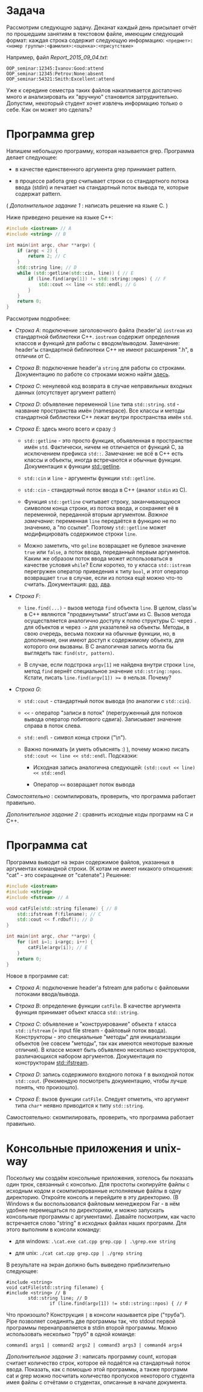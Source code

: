 Задача
======

Рассмотрим следующую задачу. Деканат каждый день присылает отчёт по прошедшим занятиям в текстовом файле, имеющим следующий формат:
каждая строка содержит следующую информацию:
` <предмет>:<номер группы>:<фамилия>:<оценка>:<присутствие> `

Например, файл *Report\_2015\_09\_04.txt*:
```
OOP_seminar:12345:Ivanov:Good:attend
OOP_seminar:12345:Petrov:None:absent
OOP_seminar:54321:Smith:Exсellent:attend
```

Уже к середине семестра таких файлов накапливается достаточно много и анализировать их "вручную" становится затруднительно.
Допустим, некоторый студент хочет извлечь информацию только о себе. Как он может это сделать?

Программа grep
==============

Напишем небольшую программу, которая называется grep. Программа делает следующее:

* в качестве единственного аргумента grep принимает pattern.

* в процессе работа grep считывает строки со стандартного потока ввода (stdin) и печатает на стандартный поток вывода те, которые содержат pattern.

( *Дополнительное задание 1* : написать решение на языке C. )

Ниже приведено решение на языке C++:
```C++
#include <iostream> // A
#include <string> // B

int main(int argc, char **argv) {
	if (argc < 2) {
		return 2; // C
	}
	std::string line; // D
	while (std::getline(std::cin, line)) { // E
		if (line.find(argv[1]) != std::string::npos) { // F
			std::cout << line << std::endl; // G
		}
	}
	return 0;
}
```

Рассмотрим подробнее:

* _Строка A_: подключение заголовочного файла (header'а) `iostream` из стандартной библиотеки C++.
  `iostream` содержит определения классов и функций для работы с вводом/выводом. Замечание: header'ы стандартной
  библиотеки С++ не имеют расширения ".h", в отличии от C.

* _Строка B_: подключение header'а `string` для работы со строками. Документацию по работе со строками можно найти
  [здесь](http://www.cplusplus.com/reference/string/string/).

* _Строка C_: ненулевой код возврата в случае неправильных входных данных (отсутствует аргумент pattern)

* _Строка D_: объявление переменной `line` типа `std::string`. `std` - название пространства имён (namespace). 
  Все классы и методы стандартной библиотеки C++ лежат внутри пространства имён `std`.

* _Строка E_: здесь много всего и сразу :)

    * `std::getline` - это просто функция, объявленная в пространстве имён `std`. Фактически, ничем не отличается
    от функций C, за исключением префикса `std::`. Замечание: не всё в C++ есть классы и объекты, иногда встречаются и обычные функции.
	Документация к функции [std::getline](http://www.cplusplus.com/reference/string/string/getline/).

    * `std::cin` и `line` - аргументы функции `std::getline`.

    * `std::cin` - стандартный поток ввода в C++ (аналог `stdin` из C).

    * Функция `std::getline` считывает строку, заканчивающуюся символом конца строки, из потока ввода,
	и сохраняет её в переменной, переданной вторым аргументом.
    _Важное замечание_: переменная `line` передаётся в функцию не по значению, а "по ссылке". Поэтому `std::getline` может модифицировать
	содержимое строки `line`.

    * Можно заметить, что `geline` возвращает не булевое значение `true` или `false`, а поток ввода, переданный первым аргументов.
    Каким же образом поток ввода может использоваться в качестве условия `while`? Если коротко, то у класса	`std::istream` перегружен
	оператор приведения к типу `bool`, и этот оператор возвращает `true` в случае, если из потока ещё можно что-то считать.
	Документация: [раз](http://www.cplusplus.com/reference/istream/istream/), [два](http://www.cplusplus.com/reference/ios/ios/operator_bool/).

* _Строка F_:

    * `line.find(...)` - вызов метода `find` объекта `line`. В целом, class'ы в С++ являются "продвинутыми" struct'ами из C.
    Вызов метода осуществляется аналогично доступу к полю структуры C: через `.` для объектов и через `->` для указателей на объекты.
	Методы, в свою очередь, весьма похожи на обычные функции, но, в дополнение, они имеют доступ к содержимому объекта, для которого они вызваны.
	В C аналогичная запись могла бы выглядеть так: `find(str, pattern)`.

    * В случае, если подстрока `argv[1]` не найдена внутри строки `line`, метод `find` вернёт специальное значение `std::string::npos`.
    Кстати, писать `line.find(argv[1]) >= 0` нельзя. Почему?

* _Строка G_:

    * `std::cout` - стандартный поток вывода (по аналогии с `std::cin`).

    * `<<` - оператор "записи в поток" (перегруженный для потоков вывода оператор побитового сдвига). Записывает значение справа в поток слева.

    * `std::endl` - символ конца строки ("\n").

    * Важно понимать (и уметь объяснять :) ), почему можно писать `std::cout << line << std::endl`. Подсказки:

        * Исходная запись аналогична следующей: `(std::cout << line) << std::endl`

	    * Оператор `<<` возвращает поток вывода

*Самостоятельно* : скомпилировать, проверить, что программа работает правильно.

*Дополнительное задание 2* : сравнить исходные коды программ на C и C++.

Программа cat
=============

Программа выводит на экран содержимое файлов, указанных в аргументах командной строки. (К котам не имеет никакого отношения:
"cat" - это сокращение от "catenate".)
Решение:
```C++
#include <iostream>
#include <string>
#include <fstream> // A

void catFile(std::string filename) { // B
	std::ifstream f(filename); // C
	std::cout << f.rdbuf(); // D
}

int main(int argc, char **argv) {
	for (int i=1; i<argc; i++) {
		catFile(argv[i]); // E
	}
	return 0;
}
```

Новое в программе cat:

* _Строка A_: подключение header'а fstream для работы с файловыми потоками ввода/вывода.

* _Строка B_: определение функции `catFile`. В качестве аргумента функция принимает объект класса `std::string`.

* _Строка C_: объявление и "конструирование" объекта `f` класса `std::ifstream` (= input file stream - файловый поток ввода).
  Конструкторы - это специальные "методы" для инициализации объектов (не совсем "методы", так как имеются некоторые важные отличия).
  В классе может быть объявлено несколько конструкторов, различающихся набором аргументов. Документация по конструкторам 
  [std::ifstream](http://www.cplusplus.com/reference/fstream/ifstream/ifstream/).

* _Строка D_: запись содержимого входного потока `f` в выходной поток `std::cout`.
  (Рекомендую посмотреть документацию, чтобы лучше понять, что произошло).

* _Строка Е_: вызов функции `catFile`. Следует отметить, что аргумент типа `char*` неявно приводится к типу `std::string`.

Самостоятельно: скомпилировать, проверить, что программа работает правильно.

Консольные приложения и unix-way
================================

Поскольку мы создаём консольные приложения, хотелось бы показать один трюк, связанный с консолью.
Для простоты скопируйте файлы с исходным кодом и скомпилированные исполняемые файлы в одну директорию.
Откройте консоль и перейдите в эту директорию. (В Windows я бы воспользовался файловым менеджером Far - в нём удобнее перемещаться по директориям,
и можно запускать консольные программы с аргументами). Давайте посмотрим, как часто встречается слово "string" в исходных файлах наших программ.
Для этого выполним в консоли команду:

* для windows:
` .\cat.exe cat.cpp grep.cpp | .\grep.exe string `

* для unix:
` ./cat cat.cpp grep.cpp | ./grep string `

В результате на экран должно быть выведено приблизительно следующее:
```
#include <string>
void catFile(std::string filename) {
#include <string> // B
        std::string line; // D
                if (line.find(argv[1]) != std::string::npos) { // F
```

Что произошло? Конструкция `|` в консоли называется pipe ("труба"). Pipe позволяет соединять две программы так,
что stdout первой программы перенаправляется в stdin второй программы. Можно использовать несколько "труб" в одной команде:
```
command1 args1 | command2 args2 | command3 args3 | command4 args4
```

*Дополнительное задание 3* : написать программу count, которая считает количество строк, которое ей подаётся на стандартный поток ввода.
Показать, как с помощью этой программы, а также программ cat и grep можно посчитать количество пропусков некоторого студента
имея файлы с отчётами о студентах, описанные в начале документа.
